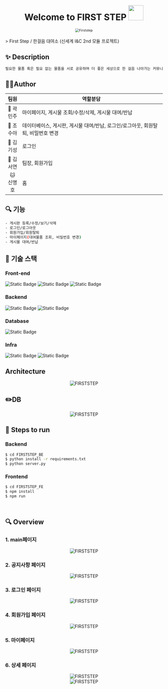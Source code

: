 <h1 align="center">Welcome to FIRST STEP <img src="https://raw.githubusercontent.com/MartinHeinz/MartinHeinz/master/wave.gif" width="48px"></h1>
<p>
</p>
<center>
    <img src="./readMesrc/logo.PNG" alt="Firststep" style="zoom:76%;" align="center"/>
</center>
<br>
> First Step / 한걸음 대여소 (신세계 I&C 2nd 모듈 프로젝트)<br>

## ✨ Description
```sh
필요한 물폼 혹은 필요 없는 물품을 서로 공유하며 더 좋은 세상으로 한 걸음 나아가는 커뮤니티
```
## 🤼‍♂️Author

|팀원|역할분담|
|:---:|---|
|🐯 곽민주|마이페이지, 게시물 조회/수정/삭제, 게시물 대여/반납|
|🐉 조수아|데이터베이스, 게시판, 게시물 대여/반납, 로그인/로그아웃, 회원탈퇴, 비밀번호 변경 &nbsp;&nbsp;&nbsp;&nbsp;&nbsp;&nbsp;&nbsp;&nbsp;&nbsp;&nbsp;&nbsp;&nbsp;&nbsp;&nbsp;&nbsp;&nbsp;&nbsp;&nbsp;&nbsp;&nbsp;&nbsp;&nbsp;&nbsp;&nbsp;&nbsp;&nbsp;&nbsp;&nbsp;&nbsp;&nbsp;&nbsp;&nbsp;&nbsp;&nbsp;&nbsp;&nbsp;&nbsp;&nbsp;&nbsp;&nbsp;&nbsp;&nbsp;&nbsp;&nbsp;&nbsp;&nbsp;&nbsp;&nbsp;&nbsp;&nbsp;&nbsp;&nbsp;&nbsp;&nbsp;&nbsp;&nbsp;&nbsp;&nbsp;&nbsp;&nbsp;&nbsp;&nbsp;&nbsp;&nbsp;&nbsp;&nbsp;|
|🐺 김기성|로그인|
|🐶 김서연|팀장, 회원가입|
|🐱 신명호|홈|


## 🔍 기능
```sh
- 게시판 등록/수정/보기/삭제
- 로그인/로그아웃
- 회원가입/회원탈퇴
- 마이페이지(대여물품 조회, 비밀번호 변경)
- 게시물 대여/반납
```
## 🔧 기술 스택
### Front-end
![Static Badge](https://img.shields.io/badge/React-%2361DAFB?logo=react&logoColor=white)
![Static Badge](https://img.shields.io/badge/HTML5-%23E34F26?logo=html5&logoColor=white)
![Static Badge](https://img.shields.io/badge/CSS3-%231572B6?logo=css3&logoColor=white)
### Backend
![Static Badge](https://img.shields.io/badge/Python3-3776AB?logo=Python&logoColor=%23FFFFFF) ![Static Badge](https://img.shields.io/badge/Flask-000000?logo=Flask&logoColor=%23FFFFFF)
### Database
![Static Badge](https://img.shields.io/badge/MySQL-%234479A1?logo=mysql&logoColor=white)
### Infra
![Static Badge](https://img.shields.io/badge/Docker-%232496ED?logo=docker&logoColor=white)
![Static Badge](https://img.shields.io/badge/Kubernetes-%23326CE5?logo=kubernetes&logoColor=white)

## Architecture
<center>
    <img src="./readMesrc/architecture.png" alt="FIRSTSTEP"/>    
</center>

## ✏️DB
<center>
    <img src="./readMesrc/db.png" alt="FIRSTSTEP"/>    
</center>

## 🏃 Steps to run

### Backend

```bash
$ cd FIRSTSTEP_BE
$ python install -r requirements.txt
$ python server.py
```

### Frontend

```bash
$ cd FIRSTSTEP_FE
$ npm install
$ npm run
```

<br>

## 🔍 Overview
### 1. main페이지
<center>
    <img src="./readMesrc/mainPage.png" alt="FIRSTSTEP"/>    
</center>

### 2. 공지사항 페이지
<center>
    <img src="./readMesrc/noticePage.png" alt="FIRSTSTEP"/>    
</center>

### 3. 로그인 페이지
<center>
    <img src="./readMesrc/loginPage.png" alt="FIRSTSTEP"/>    
</center>

### 4. 회원가입 페이지
<center>
    <img src="./readMesrc/signupPage.png" alt="FIRSTSTEP"/>    
</center>

### 5. 마이페이지
<center>
    <img src="./readMesrc/myPage.png" alt="FIRSTSTEP"/>    
</center>

### 6. 상세 페이지
<center>
    <img src="./readMesrc/detailPage.png" alt="FIRSTSTEP"/>    
</center>
<center>
    <img src="./readMesrc/detail2Page.png" alt="FIRSTSTEP"/>    
</center>
<br>

